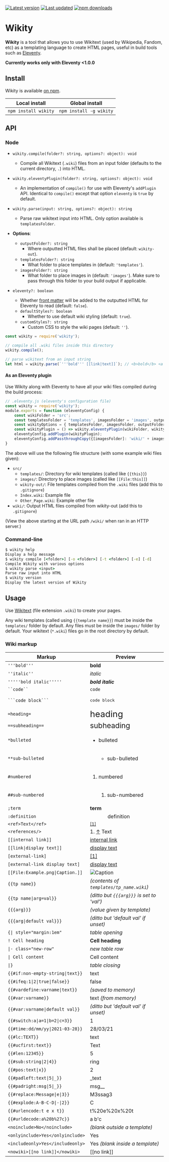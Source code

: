 [![Latest version](https://img.shields.io/github/v/release/Nixinova/Wikity?label=latest%20version&style=flat-square)](https://github.com/Nixinova/Wikity/releases)
[![Last updated](https://img.shields.io/github/release-date/Nixinova/Wikity?label=updated&style=flat-square)](https://github.com/Nixinova/Wikity/releases)
[![npm downloads](https://img.shields.io/npm/dt/wikity?logo=npm)](https://www.npmjs.com/package/wikity)

# Wikity

**Wikity** is a tool that allows you to use Wikitext (used by Wikipedia, Fandom, etc) as a templating language to create HTML pages, useful in build tools such as [Eleventy](https://11ty.dev).

**Currently works only with Eleventy <1.0.0**

## Install

Wikity is available [on npm](https://www.npmjs.com/package/wikity).

| Local install        | Global install          |
| -------------------- | ----------------------- |
| `npm install wikity` | `npm install -g wikity` |

## API

### Node

- `wikity.compile(folder?: string, options?: object): void`
  - Compile all Wikitext (`.wiki`) files from an input folder (defaults to the current directory, `.`) into HTML.
- `wikity.eleventyPlugin(folder?: string, options?: object): void`
  - An implementation of `compile()` for use with Eleventy's `addPlugin` API. Identical to `compile()` except that option `eleventy` is `true` by default.
- `wikity.parse(input: string, options?: object): string`
  - Parse raw wikitext input into HTML. Only option available is `templatesFolder`.

- **Options**:
  - `outputFolder?: string`
    - Where outputted HTML files shall be placed (default: `wikity-out`).
  - `templatesFolder?: string`
    - What folder to place templates in (default: `'templates'`).
  - `imagesFolder?: string`
    - What folder to place images in (default: `'images'`). Make sure to pass through this folder to your build output if applicable.
- `eleventy?: boolean`
    - Whether [front matter](https://www.11ty.dev/docs/data-frontmatter/) will be added to the outputted HTML for Eleventy to read (default: `false`).
  - `defaultStyles?: boolean`
    - Whether to use default wiki styling (default: `true`).
  - `customStyles?: string`
    - Custom CSS to style the wiki pages (default: `''`).

```js
const wikity = require('wikity');

// compile all .wiki files inside this directory
wikity.compile();

// parse wikitext from an input string
let html = wikity.parse(`'''bold''' [[link|text]]`); // <b>bold</b> <a href="link"...>text</a>
```

#### As an Eleventy plugin

Use Wikity along with Eleventy to have all your wiki files compiled during the build process:

```js
// .eleventy.js (eleventy's configuration file)
const wikity = require('wikity');
module.exports = function (eleventyConfig) {
    const wikiFolder = 'src';
    const templatesFolder = 'templates', imagesFolder = 'images', outputFolder = 'wikity-out'; // defaults
    const wikityOptions = { templatesFolder, imagesFolder, outputFolder };
    const wikityPlugin = () => wikity.eleventyPlugin(wikiFolder, wikityOptions);
    eleventyConfig.addPlugin(wikityPlugin);
    eleventyConfig.addPassthroughCopy({[imagesFolder]: 'wiki/' + imagesFolder}); // Eleventy does not pass through images by default
}
```

The above will use the following file structure (with some example wiki files given):

- `src/`
  - `templates/`: Directory for wiki templates (called like `{{this}}`)
  - `images/`: Directory to place images (called like `[[File:this]]`)
  - `wikity-out/`: File templates compiled from the `.wiki` files (add this to `.gitignore`)
  - `Index.wiki`: Example file
  - `Other_Page.wiki`: Example other file
- `wiki/`: Output HTML files compiled from wikity-out (add this to `.gitignore`)

(View the above starting at the URL path `/wiki/` when ran in an HTTP server.)

### Command-line
```cmd
$ wikity help
Display a help message
$ wikity compile [<folder>] [-o <folder>] [-t <folder>] [-e] [-d]
Compile Wikity with various options
$ wikity parse <input>
Parse raw input into HTML
$ wikity version
Display the latest version of Wikity
```

## Usage

Use [Wikitext](https://en.wikipedia.org/wiki/Help:Wikitext) (file extension `.wiki`) to create your pages.

Any wiki templates (called using `{{template name}}`) must be inside the `templates/` folder by default.
Any files must be inside the `images/` folder by default.
Your wikitext (`*.wiki`) files go in the root directory by default.

### Wiki markup

| Markup                           | Preview                                   |
| -------------------------------- | ----------------------------------------- |
| `'''bold'''`                     | **bold**                                  |
| `''italic''`                     | *italic*                                  |
| `'''''bold italic'''''`          | ***bold italic***                         |
| ` ``code`` `                     | `code`                                    |
| ` ```code block``` `             | <pre>code block</pre>                     |
| `=heading=`                      | <big><big><big>heading</big></big></big>  |
| `==subheading==`                 | <big><big>subheading</big></big>          |
| `*bulleted`                      | <ul><li>bulleted</li></ul>                |
| `**sub-bulleted`                 | <ul><ul><li>sub-bulleted</li></ul></ul>   |
| `#numbered`                      | <ol><li>numbered</li></ol>                |
| `##sub-numbered`                 | <ol><ol><li>sub-numbered</li></ol></ol>   |
| `;term`                          | <dt>**term**</dt>                         |
| `:definition`                    | <dd>&emsp;definition</dd>                 |
| `<ref>Text</ref>`                | <sup id=cite-1>[[1]](#ref-1)</sup>        |
| `<references/>`                  | 1. <a id=ref-1>[↑](#cite-1)</a> Text      |
| `[[internal link]]`              | [internal link](#internal_link)           |
| `[[link\|display text]]`         | [display text](#link)                     |
| `[external-link]`                | [[1]](#external-link)                     |
| `[external-link display text]`   | [display text](#external-link)            |
| `[[File:Example.png\|Caption.]]` | ![Caption](Example.png)                   |
| `{{tp name}}`                    | *(contents of `templates/tp_name.wiki`)*  |
| `{{tp name\|arg=val}}`           | *(ditto but `{{{arg}}}` is set to 'val')* |
| `{{{arg}}}`                      | *(value given by template)*               |
| `{{{arg\|default val}}}`         | *(ditto but 'default val' if unset)*      |
| `{\| style="margin:1em"`         | *table opening*                           |
| `! Cell heading`                 | **Cell heading**                          |
| `\|- class="new-row"`            | *new table row*                           |
| `\| Cell content`                | Cell content                              |
| `\|}`                            | *table closing*                           |
| `{{#if:non-empty-string\|text}}` | text                                      |
| `{{#ifeq:1\|2\|true\|false}}`    | false                                     |
| `{{#vardefine:varname\|text}}`   | *(saved to memory)*                       |
| `{{#var:varname}}`               | text *(from memory)*                      |
| `{{#var:varname\|default val}}`  | *(ditto but 'default val' if unset)*      |
| `{{#switch:a\|a=1\|b=2\|c=3}}`   | 1                                         |
| `{{#time:dd/mm/yy\|2021-03-28}}` | 28/03/21                                  |
| `{{#lc:TEXT}}`                   | text                                      |
| `{{#ucfirst:text}}`              | Text                                      |
| `{{#len:12345}}`                 | 5                                         |
| `{{#sub:string\|2\|4}}`          | ring                                      |
| `{{#pos:text\|x}}`               | 2                                         |
| `{{#padleft:text\|5\|_}}`        | _text                                     |
| `{{#padright:msg\|5\|_}}`        | msg__                                     |
| `{{#replace:Message\|e\|3}}`     | M3ssag3                                   |
| `{{#explode:A-B-C-D\|-\|2}}`     | C                                         |
| `{{#urlencode:t e x t}}`         | t%20e%20x%20t                             |
| `{{#urldecode:a%20b%27c}}`       | a b'c                                     |
| `<noinclude>No</noinclude>`      | *(blank outside a template)*              |
| `<onlyinclude>Yes</onlyinclude>` | Yes                                       |
| `<includeonly>Yes</includeonly>` | Yes *(blank inside a template)*           |
| `<nowiki>[[no link]]</nowiki>`   | [[no link]]                               |
